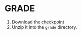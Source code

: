 # GRADE

1. Download the [checkpoint](https://drive.google.com/file/d/1v9o-fSohFDegicakrSEnKNcKliOqhYfH/view?usp=sharing)
2. Unzip it into the `grade` directory.



